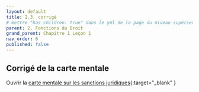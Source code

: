 ```yaml
---
layout: default
title: 2.3. corrigé
# mettre "has_children: true" dans le yml de la page du niveau supérieur
parent: 2. Fonctions du Droit
grand_parent: Chapitre 1 Leçon 1
nav_order: 6
published: false
---
```

## Corrigé de la carte mentale

Ouvrir la [carte mentale sur les sanctions juridiques](https://rollauda.github.io/schemas/cartes/sanctions-juridiques.html){:target="_blank" }